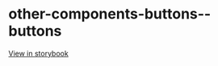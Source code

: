 # other-components-buttons--buttons

[View in storybook](https://raw.githack.com/Independent-Digital-News-and-Media-Ltd/indy-pwamp-sb/PR-2373-sb/index.html?path=/story/other-components-buttons--buttons)